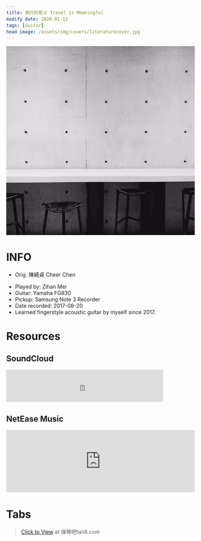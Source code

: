```yaml
---
title: 旅行的意义 Travel is Meaningful
modify date: 2020-01-12
tags: [Guitar]
head image: /assets/img/covers/literaturecover.jpg
---
```


![TravelIsMeaningfulCover](../../assets/img/02literature/00guitar/2017-08-20旅行的意义/travelismeaningfulcover.jpg)

# INFO
* Orig. 陳綺貞 Cheer Chen
<!--more-->
* Played by: Zihan Mei
* Guitar: Yamaha FG830
* Pickup: Samsung Note 3 Recorder
* Date recorded: 2017-08-20
* Learned fingerstyle acoustic guitar by myself since 2017.

# Resources

## SoundCloud

<iframe frameborder="no" border="0" marginwidth="0" marginheight="0" width=420 height=86 src="https://music.163.com/outchain/player?type=3&id=1370547478&auto=0&height=66"></iframe>

## NetEase Music
<iframe width="100%" height="166" scrolling="no" frameborder="no" allow="autoplay" src="https://w.soundcloud.com/player/?url=https%3A//api.soundcloud.com/tracks/741228013&color=%23fd746c&auto_play=false&hide_related=false&show_comments=true&show_user=true&show_reposts=false&show_teaser=true"></iframe>

# Tabs
> [Click to View](http://www.tan8.com/jitapu-54151.html) at 弹琴吧tan8.com
